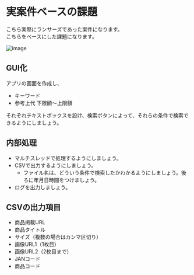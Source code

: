 # 実案件ベースの課題

こちら実際にランサーズであった案件になります。  
こちらをベースにした課題になります。

![image](https://user-images.githubusercontent.com/16814992/132815947-615d427e-c3c1-4245-bc73-a2469d0ff124.png)

## GUI化
アプリの画面を作成し、
- キーワード
- 参考上代 下限額～上限額  

それぞれテキストボックスを設け、検索ボタンによって、それらの条件で検索できるようにしましょう。

## 内部処理
- マルチスレッドで処理するようにしましょう。
- CSVで出力するようにしましょう。
  - ファイル名は、どういう条件で検索したかわかるようにしましょう。後ろに年月日時間をつけましょう。
- ログを出力しましょう。

## CSVの出力項目
- 商品掲載URL
- 商品タイトル
- サイズ（複数の場合はカンマ区切り）
- 画像URL1（1枚目）
- 画像URL2（2枚目まで）
- JANコード
- 商品コード
